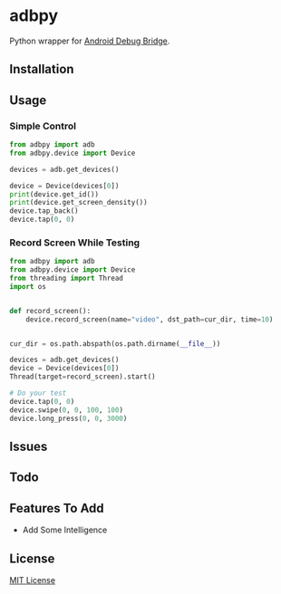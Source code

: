 # adbpy 
Python wrapper for [Android Debug Bridge](https://developer.android.com/studio/command-line/adb.html#directingcommands).

## Installation

## Usage
### Simple Control
```python
from adbpy import adb
from adbpy.device import Device

devices = adb.get_devices()

device = Device(devices[0])
print(device.get_id())
print(device.get_screen_density())
device.tap_back()
device.tap(0, 0)
```
### Record Screen While Testing
```python
from adbpy import adb
from adbpy.device import Device
from threading import Thread
import os


def record_screen():
    device.record_screen(name="video", dst_path=cur_dir, time=10)


cur_dir = os.path.abspath(os.path.dirname(__file__))

devices = adb.get_devices()
device = Device(devices[0])
Thread(target=record_screen).start()

# Do your test 
device.tap(0, 0)
device.swipe(0, 0, 100, 100)
device.long_press(0, 0, 3000)
```

## Issues

## Todo

## Features To Add
* Add Some Intelligence

## License
[MIT License](LICENSE)